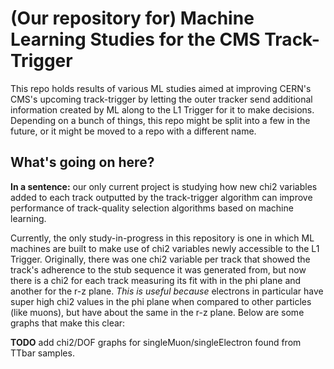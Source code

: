 # (Our repository for) Machine Learning Studies for the CMS Track-Trigger

This repo holds results of various ML studies aimed at improving CERN's CMS's upcoming track-trigger by letting the outer tracker send additional information created by ML along to the L1 Trigger for it to make decisions. Depending on a bunch of things, this repo might be split into a few in the future, or it might be moved to a repo with a different name.

## What's going on here?

__In a sentence:__ our only current project is studying how new chi2 variables added to each track outputted by the track-trigger algorithm can improve performance of track-quality selection algorithms based on machine learning.

Currently, the only study-in-progress in this repository is one in which ML machines are built to make use of chi2 variables newly accessible to the L1 Trigger. Originally, there was one chi2 variable per track that showed the track's adherence to the stub sequence it was generated from, but now there is a chi2 for each track measuring its fit with in the phi plane and another for the r-z plane. _This is useful because_ electrons in particular have super high chi2 values in the phi plane when compared to other particles (like muons), but have about the same in the r-z plane. Below are some graphs that make this clear:

__TODO__ add chi2/DOF graphs for singleMuon/singleElectron found from TTbar samples.
